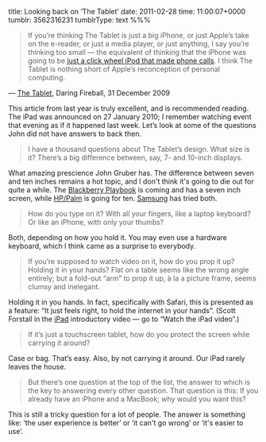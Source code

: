 title: Looking back on ‘The Tablet’
date: 2011-02-28
time: 11:00:07+0000
tumblr: 3562316231
tumblrType: text
%%%

> If you’re thinking The Tablet is just a big iPhone, or just Apple’s take on the e-reader, or just a media player, or just anything, I say you’re thinking too small — the equivalent of thinking that the iPhone was going to be [just a click wheel iPod that made phone calls](http://daringfireball.net/2007/01/macworld_expo_predictions). I think The Tablet is nothing short of Apple’s reconception of personal computing.

— [The Tablet][TT], Daring Fireball, 31 December 2009

[TT]: http://daringfireball.net/2009/12/the_tablet

This article from last year is truly excellent, and is recommended reading. The iPad was announced on 27 January 2010; I remember watching event that evening as if it happened last week. Let’s look at some of the questions John did not have answers to back then. 

> I have a thousand questions about The Tablet’s design. What size is it? There’s a big difference between, say, 7- and 10-inch displays. 

What amazing prescience John Gruber has. The difference between seven and ten inches remains a hot topic, and I don't think it's going to die out for quite a while. The [Blackberry Playbook][BP] is coming and has a seven inch screen, while [HP/Palm][HP] is going for ten. [Samsung][S] has tried both. 

[BP]: http://us.blackberry.com/playbook-tablet/
[HP]: http://www.palm.com/us/products/pads/touchpad/
[S]: http://galaxytab.samsungmobile.com/

> How do you type on it? With all your fingers, like a laptop keyboard? Or like an iPhone, with only your thumbs? 

Both, depending on how you hold it. You may even use a hardware keyboard, which I think came as a surprise to everybody. 

> If you’re supposed to watch video on it, how do you prop it up? Holding it in your hands? Flat on a table seems like the wrong angle entirely; but a fold-out “arm” to prop it up, à la a picture frame, seems clumsy and inelegant. 

Holding it in you hands. In fact, specifically with Safari, this is presented as a feature: “It just feels right, to hold the internet in your hands”. (Scott Forstall in the [iPad][I] introductory video — go to “Watch the iPad video”.)

[I]: http://www.apple.com/ipad/

> If it’s just a touchscreen tablet, how do you protect the screen while carrying it around? 

Case or bag. That’s easy. Also, by not carrying it around. Our iPad rarely leaves the house. 

> But there’s one question at the top of the list, the answer to which is the key to answering every other question. That question is this: If you already have an iPhone and a MacBook; why would you want this?

This is still a tricky question for a lot of people. The answer is something like: ‘the user experience is better’ or ‘it can't go wrong’ or ‘it's easier to use’. 
